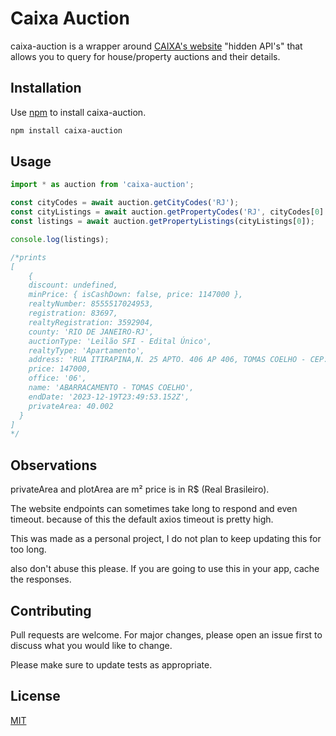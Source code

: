 # Caixa Auction

caixa-auction is a wrapper around [CAIXA's website](https://venda-imoveis.caixa.gov.br/sistema/busca-imovel.asp?sltTipoBusca=imoveis) "hidden API's" that allows you to query for house/property auctions and their details.

## Installation

Use [npm](https://www.npmjs.com/) to install caixa-auction.

```bash
npm install caixa-auction
```

## Usage

```typescript
import * as auction from 'caixa-auction';

const cityCodes = await auction.getCityCodes('RJ');
const cityListings = await auction.getPropertyCodes('RJ', cityCodes[0].code);
const listings = await auction.getPropertyListings(cityListings[0]);

console.log(listings);

/*prints
[
    {
    discount: undefined,
    minPrice: { isCashDown: false, price: 1147000 },
    realtyNumber: 8555517024953,
    registration: 83697,
    realtyRegistration: 3592904,
    county: 'RIO DE JANEIRO-RJ',
    auctionType: 'Leilão SFI - Edital Único',
    realtyType: 'Apartamento',
    address: 'RUA ITIRAPINA,N. 25 APTO. 406 AP 406, TOMAS COELHO - CEP: 21370-490, ABARRACAMENTO - RIO DE JANEIRO',
    price: 147000,
    office: '06',
    name: 'ABARRACAMENTO - TOMAS COELHO',
    endDate: '2023-12-19T23:49:53.152Z',
    privateArea: 40.002
  }
]
*/
```

## Observations
privateArea and plotArea are m²
price is in R$ (Real Brasileiro).

The website endpoints can sometimes take long to respond and even timeout. because of this the default axios timeout is pretty high.

This was made as a personal project, I do not plan to keep updating this for too long.

also don't abuse this please. If you are going to use this in your app, cache the responses.

## Contributing

Pull requests are welcome. For major changes, please open an issue first
to discuss what you would like to change.

Please make sure to update tests as appropriate.

## License

[MIT](https://choosealicense.com/licenses/mit/)

